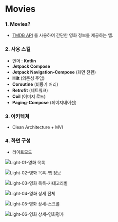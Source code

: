 # Movies

### 1. Movies?
* [TMDB API](https://developer.themoviedb.org/docs/getting-started) 를 사용하여 간단한 영화 정보를 제공하는 앱.

### 2. 사용 스킬
* 언어 : **Kotlin**
* **Jetpack Compose**
* **Jetpack Navigation-Compose** (화면 전환)
* **Hilt** (의존성 주입)
* **Coroutine** (비동기 처리)
* **Retrofit** (네트워크)
* **Coil** (이미지 로드)
* **Paging-Compose** (페이지네이션)

### 3. 아키텍쳐
* Clean Architecture + MVI

### 4. 화면 구성
* 라이트모드

![Light-01-영화 목록](https://github.com/user-attachments/assets/f19717b5-a26d-4340-b71e-aad5014d8259)

![Light-02-영화 목록-앱 정보](https://github.com/user-attachments/assets/5138fa2b-4ffb-4617-860c-0ea83f7205d4)

![Light-03-영화 목록-카테고리별](https://github.com/user-attachments/assets/5f6a94d2-a7b7-45a6-807c-eeeab6fc7190)

![Light-04-영화 상세 전체](https://github.com/user-attachments/assets/1afe4aeb-468e-4ff9-a3d9-08a2ff097989)

![Light-05-영화 상세-스크롤](https://github.com/user-attachments/assets/79606e72-fd8a-43c1-af90-03e0e80f5d92)

![Light-06-영화 상세-영화평가](https://github.com/user-attachments/assets/89f3f677-ee19-421f-af88-d2efc0d71cf6)
